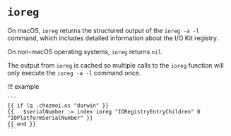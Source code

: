 # `ioreg`

On macOS, `ioreg` returns the structured output of the `ioreg -a -l` command,
which includes detailed information about the I/O Kit registry.

On non-macOS operating systems, `ioreg` returns `nil`.

The output from `ioreg` is cached so multiple calls to the `ioreg` function
will only execute the `ioreg -a -l` command once.

!!! example

    ```
    {{ if (q .chezmoi.os "darwin" }}
    {{   $serialNumber := index ioreg "IORegistryEntryChildren" 0 "IOPlatformSerialNumber" }}
    {{ end }}
    ```
